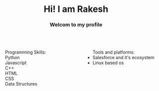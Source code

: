 
<header>
  <h1>Hi! I am Rakesh</h1>
  <h3>Welcom to my profile</h3>
</header>
<main style="display:flex; justify-content:space-between;">
  <ul style="list-style-type:none;">Programming Skills:
    <li>Python</li>
    <li>Javascript</li>
    <li>C++</li>
    <li>HTML</li>
    <li>CSS</li>
    <li>Data Structures</li>
  </ul>  
  <ul>Tools and platforms:
    <li>Salesforce and it's ecosystem</li>
    <li>Linux based os</li>
  </ul>
</main>
<!--
**Rkverma94/Rkverma94** is a ✨ _special_ ✨ repository because its `README.md` (this file) appears on your GitHub profile.

Here are some ideas to get you started:

- 🔭 I’m currently working on ...
- 🌱 I’m currently learning ...
- 👯 I’m looking to collaborate on ...
- 🤔 I’m looking for help with ...
- 💬 Ask me about ...
- 📫 How to reach me: ...
- 😄 Pronouns: ...
- ⚡ Fun fact: ...
-->
